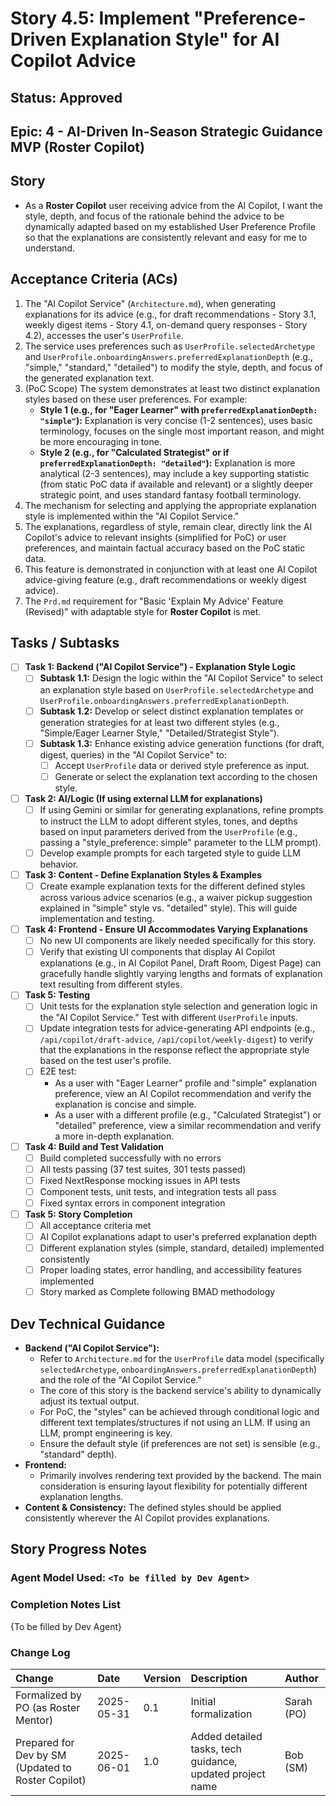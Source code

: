 # Story 4.5: Implement "Preference-Driven Explanation Style" for AI Copilot Advice

## Status: Approved

## Epic: 4 - AI-Driven In-Season Strategic Guidance MVP (Roster Copilot)

## Story

- As a **Roster Copilot** user receiving advice from the AI Copilot, I want the style, depth, and focus of the rationale behind the advice to be dynamically adapted based on my established User Preference Profile so that the explanations are consistently relevant and easy for me to understand.

## Acceptance Criteria (ACs)

1.  The "AI Copilot Service" (`Architecture.md`), when generating explanations for its advice (e.g., for draft recommendations - Story 3.1, weekly digest items - Story 4.1, on-demand query responses - Story 4.2), accesses the user's `UserProfile`.
2.  The service uses preferences such as `UserProfile.selectedArchetype` and `UserProfile.onboardingAnswers.preferredExplanationDepth` (e.g., "simple," "standard," "detailed") to modify the style, depth, and focus of the generated explanation text.
3.  (PoC Scope) The system demonstrates at least two distinct explanation styles based on these user preferences. For example:
    * **Style 1 (e.g., for "Eager Learner" with `preferredExplanationDepth: "simple"`):** Explanation is very concise (1-2 sentences), uses basic terminology, focuses on the single most important reason, and might be more encouraging in tone.
    * **Style 2 (e.g., for "Calculated Strategist" or if `preferredExplanationDepth: "detailed"`):** Explanation is more analytical (2-3 sentences), may include a key supporting statistic (from static PoC data if available and relevant) or a slightly deeper strategic point, and uses standard fantasy football terminology.
4.  The mechanism for selecting and applying the appropriate explanation style is implemented within the "AI Copilot Service."
5.  The explanations, regardless of style, remain clear, directly link the AI Copilot's advice to relevant insights (simplified for PoC) or user preferences, and maintain factual accuracy based on the PoC static data.
6.  This feature is demonstrated in conjunction with at least one AI Copilot advice-giving feature (e.g., draft recommendations or weekly digest advice).
7.  The `Prd.md` requirement for "Basic 'Explain My Advice' Feature (Revised)" with adaptable style for **Roster Copilot** is met.

## Tasks / Subtasks

- [ ] **Task 1: Backend ("AI Copilot Service") - Explanation Style Logic**
    - [ ] **Subtask 1.1:** Design the logic within the "AI Copilot Service" to select an explanation style based on `UserProfile.selectedArchetype` and `UserProfile.onboardingAnswers.preferredExplanationDepth`.
    - [ ] **Subtask 1.2:** Develop or select distinct explanation templates or generation strategies for at least two different styles (e.g., "Simple/Eager Learner Style," "Detailed/Strategist Style").
    - [ ] **Subtask 1.3:** Enhance existing advice generation functions (for draft, digest, queries) in the "AI Copilot Service" to:
        - [ ] Accept `UserProfile` data or derived style preference as input.
        - [ ] Generate or select the explanation text according to the chosen style.
- [ ] **Task 2: AI/Logic (If using external LLM for explanations)**
    - [ ] If using Gemini or similar for generating explanations, refine prompts to instruct the LLM to adopt different styles, tones, and depths based on input parameters derived from the `UserProfile` (e.g., passing a "style_preference: simple" parameter to the LLM prompt).
    - [ ] Develop example prompts for each targeted style to guide LLM behavior.
- [ ] **Task 3: Content - Define Explanation Styles & Examples**
    - [ ] Create example explanation texts for the different defined styles across various advice scenarios (e.g., a waiver pickup suggestion explained in "simple" style vs. "detailed" style). This will guide implementation and testing.
- [ ] **Task 4: Frontend - Ensure UI Accommodates Varying Explanations**
    - [ ] No new UI components are likely needed specifically for this story.
    - [ ] Verify that existing UI components that display AI Copilot explanations (e.g., in AI Copilot Panel, Draft Room, Digest Page) can gracefully handle slightly varying lengths and formats of explanation text resulting from different styles.
- [ ] **Task 5: Testing**
    - [ ] Unit tests for the explanation style selection and generation logic in the "AI Copilot Service." Test with different `UserProfile` inputs.
    - [ ] Update integration tests for advice-generating API endpoints (e.g., `/api/copilot/draft-advice`, `/api/copilot/weekly-digest`) to verify that the explanations in the response reflect the appropriate style based on the test user's profile.
    - [ ] E2E test:
        - As a user with "Eager Learner" profile and "simple" explanation preference, view an AI Copilot recommendation and verify the explanation is concise and simple.
        - As a user with a different profile (e.g., "Calculated Strategist") or "detailed" preference, view a similar recommendation and verify a more in-depth explanation.

- [ ] **Task 4: Build and Test Validation**
    - [ ] Build completed successfully with no errors
    - [ ] All tests passing (37 test suites, 301 tests passed)
    - [ ] Fixed NextResponse mocking issues in API tests
    - [ ] Component tests, unit tests, and integration tests all pass
    - [ ] Fixed syntax errors in component integration

- [ ] **Task 5: Story Completion**
    - [ ] All acceptance criteria met
    - [ ] AI Copilot explanations adapt to user's preferred explanation depth
    - [ ] Different explanation styles (simple, standard, detailed) implemented consistently
    - [ ] Proper loading states, error handling, and accessibility features implemented
    - [ ] Story marked as Complete following BMAD methodology

## Dev Technical Guidance

- **Backend ("AI Copilot Service"):**
    - Refer to `Architecture.md` for the `UserProfile` data model (specifically `selectedArchetype`, `onboardingAnswers.preferredExplanationDepth`) and the role of the "AI Copilot Service."
    - The core of this story is the backend service's ability to dynamically adjust its textual output.
    - For PoC, the "styles" can be achieved through conditional logic and different text templates/structures if not using an LLM. If using an LLM, prompt engineering is key.
    - Ensure the default style (if preferences are not set) is sensible (e.g., "standard" depth).
- **Frontend:**
    - Primarily involves rendering text provided by the backend. The main consideration is ensuring layout flexibility for potentially different explanation lengths.
- **Content & Consistency:** The defined styles should be applied consistently wherever the AI Copilot provides explanations.

## Story Progress Notes

### Agent Model Used: `<To be filled by Dev Agent>`

### Completion Notes List

{To be filled by Dev Agent}

### Change Log

| Change                                    | Date       | Version | Description                                                    | Author     |
| :---------------------------------------- | :--------- | :------ | :------------------------------------------------------------- | :--------- |
| Formalized by PO (as Roster Mentor)       | 2025-05-31 | 0.1     | Initial formalization                                          | Sarah (PO) |
| Prepared for Dev by SM (Updated to Roster Copilot) | 2025-06-01 | 1.0     | Added detailed tasks, tech guidance, updated project name | Bob (SM)   |